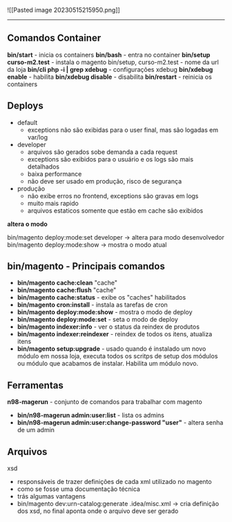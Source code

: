 
![[Pasted image 20230515215950.png]]

---

## Comandos Container

**bin/start** - inicia os containers
**bin/bash** - entra no container 
**bin/setup curso-m2.test**  - instala o magento bin/setup, curso-m2.test - nome da url da loja
**bin/cli php -i | grep xdebug** - configurações xdebug 
**bin/xdebug enable** - habilita 
**bin/xdebug disable** - disabilita
**bin/restart** - reinicia os containers

## Deploys

- default 
	- exceptions não são exibidas para o user final, mas são logadas em var/log
- developer
	- arquivos são gerados sobe demanda a cada request
	- exceptions são exibidos para o usuário e os logs são mais detalhados
	- baixa performance
	- não deve ser usado em produção, risco de segurança
- produção
	- não exibe erros no frontend, exceptions são gravas em logs
	- muito mais rapido
	- arquivos estaticos somente que estão em cache são exibidos

**altera o modo**

bin/magento deploy:mode:set developer -> altera para modo desenvolvedor
bin/magento deploy:mode:show -> mostra o modo atual


## bin/magento - Principais comandos 
- **bin/magento cache:clean** "cache"
- **bin/magento cache:flush**  "cache"
- **bin/magento cache:status** - exibe os "caches" habilitados
- **bin/magento cron:install** - instala as tarefas de cron
- **bin/magento deploy:mode:show** - mostra o modo de deploy 
- **bin/magento deploy:mode:set** - seta o modo de deploy
- **bin/magento indexer:info** - ver  o status da reindex de produtos
- **bin/magento indexer:reindexer** - reindex de todos os itens, atualiza itens
-  **bin/magento setup:upgrade** - usado quando é instalado um novo módulo em nossa loja, executa todos os scritps de setup dos módulos ou módulo que acabamos de instalar. Habilita um módulo novo.

## Ferramentas

**n98-magerun** - conjunto de comandos para trabalhar com magento
- **bin/n98-magerun admin:user:list** - lista os admins
- **bin/n98-magerun admin:user:change-password "user"** - altera senha de um admin





## Arquivos

xsd 
- responsáveis de trazer definições  de cada xml utilizado no magento
- como se fosse uma documentação técnica
- trás algumas vantagens
- bin/magento dev:urn-catalog:generate .idea/misc.xml -> cria definição dos xsd, no final aponta onde o arquivo deve ser gerado
